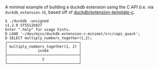 A minimal example of building a duckdb extension using the C API (i.e. via `duckdb_extension.h`),
based off of [duckdb/extension-template-c](https://github.com/duckdb/extension-template-c).

```
$ ./duckdb -unsigned
v1.2.0 5f5512b827
Enter ".help" for usage hints.
D LOAD '~/dev/misc/duckdb-extension-c-minimal/src/capi_quack';
D SELECT multiply_numbers_together(1,2);
┌─────────────────────────────────┐
│ multiply_numbers_together(1, 2) │
│              int64              │
├─────────────────────────────────┤
│                2                │
└─────────────────────────────────┘
```
